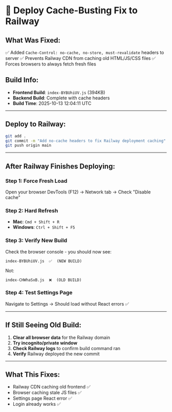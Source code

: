 # 🚀 Deploy Cache-Busting Fix to Railway

## What Was Fixed:
✅ Added `Cache-Control: no-cache, no-store, must-revalidate` headers to server
✅ Prevents Railway CDN from caching old HTML/JS/CSS files
✅ Forces browsers to always fetch fresh files

## Build Info:
- **Frontend Build**: `index-BYBUhiUV.js` (394KB)
- **Backend Build**: Complete with cache headers
- **Build Time**: 2025-10-13 12:04:11 UTC

---

## Deploy to Railway:

```bash
git add .
git commit -m "Add no-cache headers to fix Railway deployment caching"
git push origin main
```

---

## After Railway Finishes Deploying:

### Step 1: Force Fresh Load
Open your browser DevTools (F12) → Network tab → Check "Disable cache"

### Step 2: Hard Refresh
- **Mac**: `Cmd + Shift + R`
- **Windows**: `Ctrl + Shift + F5`

### Step 3: Verify New Build
Check the browser console - you should now see:
```
index-BYBUhiUV.js  ✅  (NEW BUILD)
```
Not:
```
index-CHWhaSxB.js  ❌  (OLD BUILD)
```

### Step 4: Test Settings Page
Navigate to Settings → Should load without React errors ✅

---

## If Still Seeing Old Build:

1. **Clear all browser data** for the Railway domain
2. **Try incognito/private window**
3. **Check Railway logs** to confirm build command ran
4. **Verify** Railway deployed the new commit

---

## What This Fixes:
- Railway CDN caching old frontend ✅
- Browser caching stale JS files ✅
- Settings page React error ✅
- Login already works ✅
